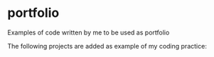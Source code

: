 # portfolio
Examples of code written by me to be used as portfolio

The following projects are added as example of my coding practice:
